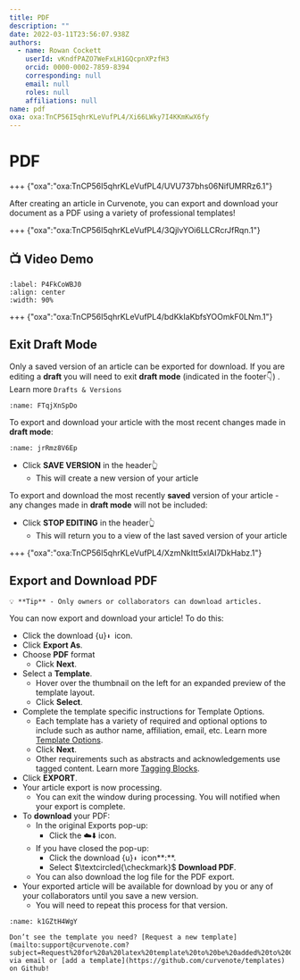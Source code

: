 ```yaml
---
title: PDF
description: ""
date: 2022-03-11T23:56:07.938Z
authors:
  - name: Rowan Cockett
    userId: vKndfPAZO7WeFxLH1GQcpnXPzfH3
    orcid: 0000-0002-7859-8394
    corresponding: null
    email: null
    roles: null
    affiliations: null
name: pdf
oxa: oxa:TnCP56I5qhrKLeVufPL4/Xi66LWky7I4KKmKwX6fy
---
```


# PDF

+++ {"oxa":"oxa:TnCP56I5qhrKLeVufPL4/UVU737bhs06NifUMRRz6.1"}

After creating an article in Curvenote, you can export and download your document as a PDF using a variety of professional templates!

+++ {"oxa":"oxa:TnCP56I5qhrKLeVufPL4/3QjlvYOi6LLCRcrJfRqn.1"}

## 📺 Video Demo

```{iframe} https://www.loom.com/embed/943fe51c06a74e6587f12cdec92934e0
:label: P4FkCoWBJ0
:align: center
:width: 90%
```

+++ {"oxa":"oxa:TnCP56I5qhrKLeVufPL4/bdKkIaKbfsYOOmkF0LNm.1"}

## Exit Draft Mode

Only a saved version of an article can be exported for download. If you are editing a **draft** you will need to exit **draft mode** (indicated in the footer👇) . Learn more `Drafts & Versions`

```{figure} images/TnCP56I5qhrKLeVufPL4-d94DK2WzsIyus8Hqb4pq-v1.png
:name: FTqjXnSpDo
```

To export and download your article with the most recent changes made in **draft mode**:

```{figure} images/TnCP56I5qhrKLeVufPL4-XzFgTi9vwrgRY5S1SlIP-v1.png
:name: jrRmz8V6Ep
```

* Click **SAVE VERSION** in the header👆
  * This will create a new version of your article

To export and download the most recently **saved** version of your article - any changes made in **draft mode** will not be included:

* Click **STOP EDITING** in the header👆
  * This will return you to a view of the last saved version of your article

+++ {"oxa":"oxa:TnCP56I5qhrKLeVufPL4/XzmNkItt5xlAI7DkHabz.1"}

## Export and Download PDF

````{warning}
💡 **Tip** - Only owners or collaborators can download articles.

````

You can now export and download your article! To do this:

* Click the download {u}`⬇ `icon.
* Click **Export As**.
* Choose **PDF** format
  * Click **Next**.
* Select a **Template**.
  * Hover over the thumbnail on the left for an expanded preview of the template layout.
  * Click **Select**.
* Complete the template specific instructions for Template Options.
  * Each template has a variety of required and optional options to include such as author name, affiliation, email, etc. Learn more [Template Options](oxa:TnCP56I5qhrKLeVufPL4/BTQbtvjluVAg2HfrZa5v "Template Options").
  * Click **Next**.
  * Other requirements such as abstracts and acknowledgements use tagged content. Learn more [Tagging Blocks](oxa:TnCP56I5qhrKLeVufPL4/e5eN6eaP9xLRDRzEK1t7 "Tagging Blocks").
* Click **EXPORT**.
* Your article export is now processing.
  * You can exit the window during processing. You will notified when your export is complete.
* To **download** your PDF:
  * In the original Exports pop-up:
    * Click the ☁️⬇️ icon.
  * If you have closed the pop-up:
    * Click the download {u}`⬇ `icon**:**.
    * Select $\textcircled{\checkmark}$ **Download PDF**.
  * You can also download the log file for the PDF export.
* Your exported article will be available for download by you or any of your collaborators until you save a new version.
  * You will need to repeat this process for that version.

```{figure} images/TnCP56I5qhrKLeVufPL4-LQG9wOZEfSBC3Zh63b5l-v1.gif
:name: k1GZtH4WgY
```

````{note}
Don’t see the template you need? [Request a new template](mailto:support@curvenote.com?subject=Request%20for%20a%20latex%20template%20to%20be%20added%20to%20Curvenote) via email or [add a template](https://github.com/curvenote/templates) on Github!

````

